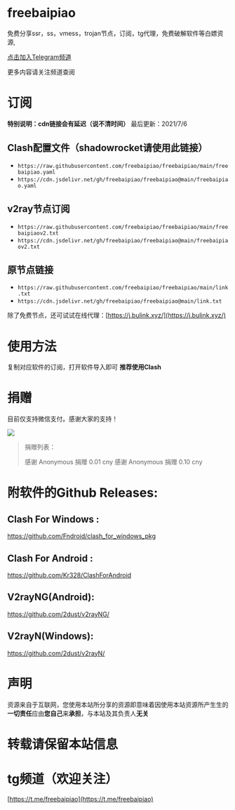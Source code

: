 # freebaipiao

免费分享ssr，ss，vmess，trojan节点，订阅，tg代理，免费破解软件等白嫖资源,

[点击加入Telegram频道](https://t.me/freebaipiao)

更多内容请关注频道查阅

# 订阅
**特别说明：cdn链接会有延迟（说不清时间）**
最后更新：2021/7/6
## Clash配置文件（shadowrocket请使用此链接）

- `https://raw.githubusercontent.com/freebaipiao/freebaipiao/main/freebaipiao.yaml`
- `https://cdn.jsdelivr.net/gh/freebaipiao/freebaipiao@main/freebaipiao.yaml`


## v2ray节点订阅  

- `https://raw.githubusercontent.com/freebaipiao/freebaipiao/main/freebaipiaov2.txt`  
- `https://cdn.jsdelivr.net/gh/freebaipiao/freebaipiao@main/freebaipiaov2.txt`


## 原节点链接


- `https://raw.githubusercontent.com/freebaipiao/freebaipiao/main/link.txt`
- `https://cdn.jsdelivr.net/gh/freebaipiao/freebaipiao@main/link.txt`

除了免费节点，还可试试在线代理：[https://j.bulink.xyz/](https://j.bulink.xyz/)


# 使用方法
复制对应软件的订阅，打开软件导入即可
**推荐使用Clash**

# 捐赠
目前仅支持微信支付。感谢大家的支持！

![](https://cdn.jsdelivr.net/gh/freebaipiao/freebaipiao@web/wechatpay.png)

> 捐赠列表：
> 
> 感谢 Anonymous 捐赠 0.01 cny
> 感谢 Anonymous 捐赠 0.10 cny

# 附软件的Github Releases:
## Clash For Windows : 
https://github.com/Fndroid/clash_for_windows_pkg

## Clash For Android : 
https://github.com/Kr328/ClashForAndroid

## V2rayNG(Android):
https://github.com/2dust/v2rayNG/

## V2rayN(Windows):
https://github.com/2dust/v2rayN/

# **声明**
资源来自于互联网，您使用本站所分享的资源即意味着因使用本站资源所产生生的**一切责任**应由**您自己**来**承担**，与本站及其负责人**无关**

# 转载请保留本站信息

# tg频道（欢迎关注）
[https://t.me/freebaipiao](https://t.me/freebaipiao)
